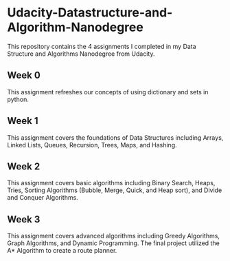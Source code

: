 # Udacity-Datastructure-and-Algorithm-Nanodegree
This repository contains the 4 assignments I completed in my Data Structure and Algorithms Nanodegree from Udacity.

## Week 0
This assignment refreshes our concepts of using dictionary and sets in python.

## Week 1
This assignment covers the foundations of Data Structures including Arrays, Linked Lists, Queues, Recursion, Trees, Maps, and Hashing.

## Week 2
This assignment covers basic algorithms including Binary Search, Heaps, Tries, Sorting Algorithms (Bubble, Merge, Quick, and Heap sort), and Divide and Conquer Algorithms.

## Week 3
This assignment covers advanced algorithms including Greedy Algorithms, Graph Algorithms, and Dynamic Programming. The final project utilized the A* Algorithm to create a route planner.
